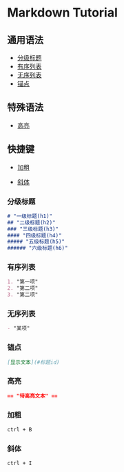 # Markdown Tutorial

## 通用语法

- [分级标题](#分级标题)
- [有序列表](#有序列表)
- [无序列表](#无序列表)
- [锚点](#锚点)

## 特殊语法

- [高亮](#高亮)

## 快捷键

- [加粗](#加粗)

- [斜体](#斜体)



### <a id='分级标题'>分级标题</a>

``` markdown
# "一级标题(h1)"
## "二级标题(h2)"
### "三级标题(h3)"
#### "四级标题(h4)"
##### "五级标题(h5)"
###### "六级标题(h6)"
```




### <a id='有序列表'>有序列表</a>

```markdown
1. "第一项"
2. "第二项"
3. "第二项"
```




### <a id='无序列表'>无序列表</a>

``` markdown
- "某项"
```



### 锚点

``` markdown
[显示文本](#标题id)
```



### <a id='高亮'>高亮</a>

``` markdown
== "待高亮文本" ==
```



### <a id="加粗">加粗</a>

``` markdown
ctrl + B
```



### <a id="斜体">斜体</a>

``` markdown
ctrl + I
```

